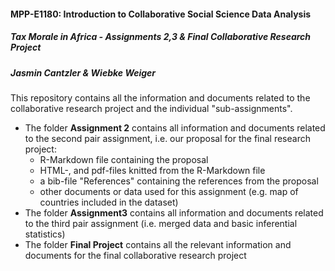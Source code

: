 #### MPP-E1180: Introduction to Collaborative Social Science Data Analysis
##### Tax Morale in Africa - *Assignments 2,3 & Final Collaborative Research Project*
##### Jasmin Cantzler & Wiebke Weiger

This repository contains all the information and documents related to the collaborative research project and the individual "sub-assignments".

* The folder **Assignment 2** contains all information and documents related to the second pair assignment, i.e. our proposal for the final research project:
  * R-Markdown file containing the proposal
  * HTML-, and pdf-files knitted from the R-Markdown file
  * a bib-file "References" containing the references from the proposal
  * other documents or data used for this assignment (e.g. map of countries included in the dataset)
* The folder **Assignment3** contains all information and documents related to the third pair assignment (i.e. merged data and basic inferential statistics)
* The folder **Final Project** contains all the relevant information and documents for the final collaborative research project
